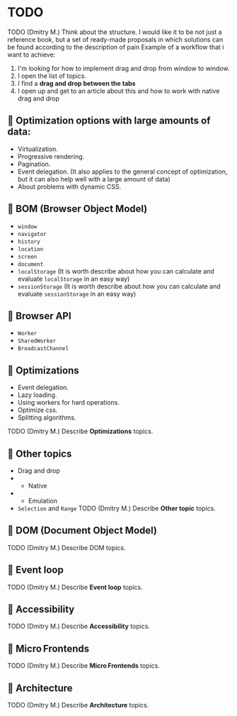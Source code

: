 # TODO
TODO (Dmitry M.) Think about the structure. 
I would like it to be not just a reference book, but a set of ready-made proposals in which solutions can be found according to the description of pain
Example of a workflow that i want to achieve: 
1. I'm looking for how to implement drag and drop from window to window.
2. I open the list of topics.
3. I find a **drag and drop between the tabs**
4. I open up and get to an article about this and how to work with native drag and drop

## 🎯 **Optimization options with large amounts of data:**
- Virtualization.
- Progressive rendering.
- Pagination.
- Event delegation. (It also applies to the general concept of optimization, but it can also help well with a large amount of data)
- About problems with dynamic CSS.

## 🎯 **BOM (Browser Object Model)**
- `window`
- `navigator`
- `history`
- `location`
- `screen`
- `document`
- `localStorage` (It is worth describe about how you can calculate and evaluate `localStorage` in an easy way)
- `sessionStorage` (It is worth describe about how you can calculate and evaluate `sessionStorage` in an easy way)

## 🎯 **Browser API**
- `Worker`
- `SharedWorker`
- `BroadcastChannel`
  
## 🎯 **Optimizations**
- Event delegation.
- Lazy loading.
- Using workers for hard operations.
- Optimize css.
- Splitting algorithms.

TODO (Dmitry M.) Describe **Optimizations** topics.

## 🎯 **Other topics**
- Drag and drop
- - Native
- - Emulation
- `Selection` and `Range`
TODO (Dmitry M.) Describe **Other topic** topics.

## 🎯 **DOM (Document Object Model)**
TODO (Dmitry M.) Describe DOM topics.

## 🎯 **Event loop**
TODO (Dmitry M.) Describe **Event loop** topics.

## 🎯 **Accessibility**
TODO (Dmitry M.) Describe **Accessibility** topics.

## 🎯 **Micro Frontends**
TODO (Dmitry M.) Describe **Micro Frontends** topics.

## 🎯 **Architecture**
TODO (Dmitry M.) Describe **Architecture** topics.
